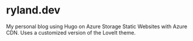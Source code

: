 # ryland.dev

My personal blog using Hugo on Azure Storage Static Websites with Azure CDN. Uses a customized version of the LoveIt theme.

